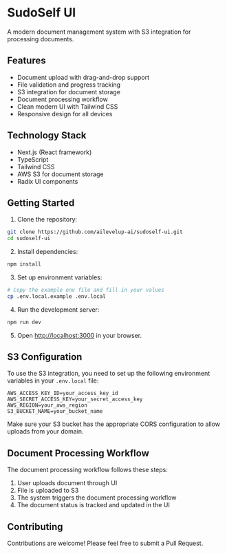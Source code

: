 # SudoSelf UI

A modern document management system with S3 integration for processing documents.

## Features

- Document upload with drag-and-drop support
- File validation and progress tracking
- S3 integration for document storage
- Document processing workflow
- Clean modern UI with Tailwind CSS
- Responsive design for all devices

## Technology Stack

- Next.js (React framework)
- TypeScript
- Tailwind CSS
- AWS S3 for document storage
- Radix UI components

## Getting Started

1. Clone the repository:
```bash
git clone https://github.com/ailevelup-ai/sudoself-ui.git
cd sudoself-ui
```

2. Install dependencies:
```bash
npm install
```

3. Set up environment variables:
```bash
# Copy the example env file and fill in your values
cp .env.local.example .env.local
```

4. Run the development server:
```bash
npm run dev
```

5. Open [http://localhost:3000](http://localhost:3000) in your browser.

## S3 Configuration

To use the S3 integration, you need to set up the following environment variables in your `.env.local` file:

```
AWS_ACCESS_KEY_ID=your_access_key_id
AWS_SECRET_ACCESS_KEY=your_secret_access_key
AWS_REGION=your_aws_region
S3_BUCKET_NAME=your_bucket_name
```

Make sure your S3 bucket has the appropriate CORS configuration to allow uploads from your domain.

## Document Processing Workflow

The document processing workflow follows these steps:

1. User uploads document through UI
2. File is uploaded to S3
3. The system triggers the document processing workflow
4. The document status is tracked and updated in the UI

## Contributing

Contributions are welcome! Please feel free to submit a Pull Request.
